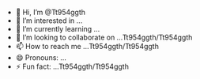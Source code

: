  - 👋 Hi, I’m @Tt954ggth
- 👀 I’m interested in ...
- 🌱 I’m currently learning ...
- 💞️ I’m looking to collaborate on ...Tt954ggth/Tt954ggth
- 📫 How to reach me ...Tt954ggth/Tt954ggth
- 😄 Pronouns: ...
- ⚡ Fun fact: ...Tt954ggth/Tt954ggth

<!---
Tt954ggth/Tt954ggth is a ✨ special ✨ repository because its `README.md` (this file) appears on your GitHub profile.
You can click the Preview link to take a look at your changes.
--->
